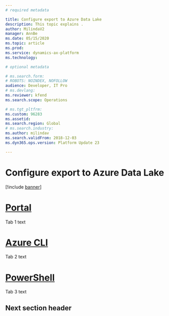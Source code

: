 ```yaml
---
# required metadata

title: Configure export to Azure Data Lake
description: This topic explains .
author: MilindaV2
manager: AnnBe
ms.date: 05/15/2020
ms.topic: article
ms.prod: 
ms.service: dynamics-ax-platform
ms.technology: 

# optional metadata

# ms.search.form: 
# ROBOTS: NOINDEX, NOFOLLOW
audience: Developer, IT Pro
# ms.devlang: 
ms.reviewer: kfend
ms.search.scope: Operations

# ms.tgt_pltfrm: 
ms.custom: 96283
ms.assetid: 
ms.search.region: Global
# ms.search.industry: 
ms.author: milindav
ms.search.validFrom: 2018-12-03
ms.dyn365.ops.version: Platform Update 23

---
```


# Configure export to Azure Data Lake

[!include [banner](../includes/banner.md)]



# [Portal](#tab/portal)

Tab 1 text

# [Azure CLI](#tab/azure-cli)

Tab 2 text

# [PowerShell](#tab/powershell)

Tab 3 text



## Next section header


